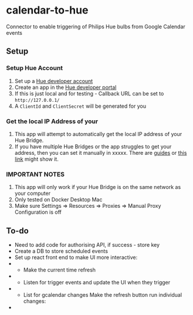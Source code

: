 # calendar-to-hue
Connector to enable triggering of Philips Hue bulbs from Google Calendar events

## Setup

### Setup Hue Account
1. Set up a [Hue developer account](https://developers.meethue.com)
2. Create an app in the [Hue developer portal](https://developers.meethue.com/my-apps/)
3. If this is just local and for testing - Callback URL can be set to `http://127.0.0.1/`
4. A `ClientId` and `ClientSecret` will be generated for you

### Get the local IP Address of your 
1. This app will attempt to automatically get the local IP address of your Hue Bridge.
2. If you have multiple Hue Bridges or the app struggles to get your address, then you can set it manually in xxxxx. There are [guides](https://developers.meethue.com/develop/application-design-guidance/hue-bridge-discovery/) or [this link](https://discovery.meethue.com/) might show it.

### IMPORTANT NOTES
1. This app will only work if your Hue Bridge is on the same network as your computer
2. Only tested on Docker Desktop Mac
3. Make sure Settings => Resources => Proxies => Manual Proxy Configuration is off 

## To-do 
- Need to add code for authorising API, if success - store key 
- Create a DB to store scheduled events
- Set up react front end to make UI more interactive:
- - Make the current time refresh
- - Listen for trigger events and update the UI when they trigger
- - List for gcalendar changes
Make the refresh button run individual changes:
- 
